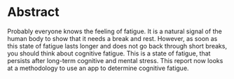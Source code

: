# Abstract

Probably everyone knows the feeling of fatigue. It is a natural signal of the human body to show that it needs a break and rest. However, as soon as this state of fatigue lasts longer and does not go back through short breaks, you should think about cognitive fatigue. This is a state of fatigue, that persists after long-term cognitive and mental stress. This report now looks at a methodology to use an app to determine cognitive fatigue.
